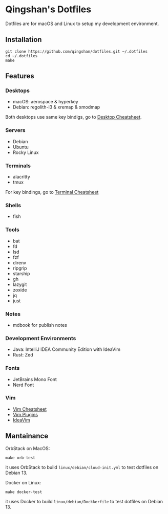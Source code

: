 # Qingshan's Dotfiles

Dotfiles are for macOS and Linux to setup my development environment.

## Installation

```shell
git clone https://github.com/qingshan/dotfiles.git ~/.dotfiles
cd ~/.dotfiles
make
```

## Features

### Desktops

- macOS: aerospace & hyperkey
- Debian: regolith-i3 & xremap & xmodmap

Both desktops use same key bindigs, go to [Desktop Cheatsheet](docs/desktop_cheatsheet.md).

### Servers

- Debian
- Ubuntu 
- Rocky Linux

### Terminals

- alacritty
- tmux

For key bindings, go to [Terminal Cheatsheet](https://qingshan.dev/posts/alacritty-integration-with-tmux/)

### Shells

- fish

### Tools

- bat
- fd
- lsd
- fzf
- direnv
- ripgrip
- starship
- gh
- lazygit
- zoxide
- jq
- just

### Notes

- mdbook for publish notes

### Development Environments

- Java: IntelliJ IDEA Community Edition with IdeaVim
- Rust: Zed

### Fonts

- JetBrains Mono Font
- Nerd Font

### Vim
- [Vim Cheatsheet](docs/vim_cheatsheet.md)
- [Vim Plugins](docs/vim_plugins.md)
- [IdeaVim](docs/ideavim.md)

## Mantainance

OrbStack on MacOS:

```
make orb-test
```

it uses OrbStack to build `linux/debian/cloud-init.yml` to test dotfiles on Debian 13.

Docker on Linux:

```
make docker-test
```

it uses Docker to build `linux/debian/Dockkerfile` to test dotfiles on Debian 13.
